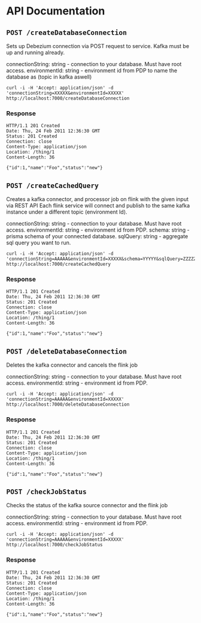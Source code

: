 # API Documentation

## `POST /createDatabaseConnection`

Sets up Debezium connection via POST request to service. Kafka must be up and running already.

connectionString: string - connection to your database. Must have root access.
environmentId: string - environment id from PDP to name the database as (topic in kafka aswell)

    curl -i -H 'Accept: application/json' -d 'connectionString=XXXXX&environmentId=XXXXX' http://localhost:7000/createDatabaseConnection

### Response

    HTTP/1.1 201 Created
    Date: Thu, 24 Feb 2011 12:36:30 GMT
    Status: 201 Created
    Connection: close
    Content-Type: application/json
    Location: /thing/1
    Content-Length: 36

    {"id":1,"name":"Foo","status":"new"}

## `POST /createCachedQuery`

Creates a kafka connector, and processor job on flink with the given input via REST API
Each flink service will connect and publish to the same kafka instance under a different topic (environment Id).

connectionString: string - connection to your database. Must have root access.
environmentId: string - environment id from PDP.
schema: string - prisma schema of your connected database.
sqlQuery: string - aggregate sql query you want to run.

    curl -i -H 'Accept: application/json' -d 'connectionString=AAAAA&environmentId=XXXXX&schema=YYYYY&sqlQuery=ZZZZZ' http://localhost:7000/createCachedQuery

### Response

    HTTP/1.1 201 Created
    Date: Thu, 24 Feb 2011 12:36:30 GMT
    Status: 201 Created
    Connection: close
    Content-Type: application/json
    Location: /thing/1
    Content-Length: 36

    {"id":1,"name":"Foo","status":"new"}

## `POST /deleteDatabaseConnection`

Deletes the kafka connector and cancels the flink job

connectionString: string - connection to your database. Must have root access.
environmentId: string - environment id from PDP.

    curl -i -H 'Accept: application/json' -d 'connectionString=AAAAA&environmentId=XXXXX' http://localhost:7000/deleteDatabaseConnection

### Response

    HTTP/1.1 201 Created
    Date: Thu, 24 Feb 2011 12:36:30 GMT
    Status: 201 Created
    Connection: close
    Content-Type: application/json
    Location: /thing/1
    Content-Length: 36

    {"id":1,"name":"Foo","status":"new"}

## `POST /checkJobStatus`

Checks the status of the kafka source connector and the flink job

connectionString: string - connection to your database. Must have root access.
environmentId: string - environment id from PDP.

    curl -i -H 'Accept: application/json' -d 'connectionString=AAAAA&environmentId=XXXXX' http://localhost:7000/checkJobStatus

### Response

    HTTP/1.1 201 Created
    Date: Thu, 24 Feb 2011 12:36:30 GMT
    Status: 201 Created
    Connection: close
    Content-Type: application/json
    Location: /thing/1
    Content-Length: 36

    {"id":1,"name":"Foo","status":"new"}
